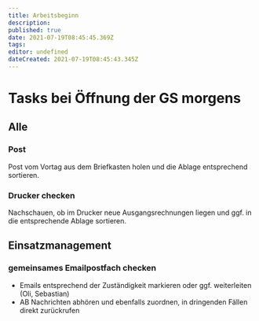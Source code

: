 ```yaml
---
title: Arbeitsbeginn
description: 
published: true
date: 2021-07-19T08:45:45.369Z
tags: 
editor: undefined
dateCreated: 2021-07-19T08:45:43.345Z
---
```


# Tasks bei Öffnung der GS morgens
## Alle
### Post
Post vom Vortag aus dem Briefkasten holen und die Ablage entsprechend sortieren.
### Drucker checken
Nachschauen, ob im Drucker neue Ausgangsrechnungen liegen und ggf. in die entsprechende Ablage sortieren.
## Einsatzmanagement
### gemeinsames Emailpostfach checken
- Emails entsprechend der Zuständigkeit markieren oder ggf. weiterleiten (Oli, Sebastian)
- AB Nachrichten abhören und ebenfalls zuordnen, in dringenden Fällen direkt zurückrufen
